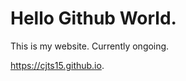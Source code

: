 <h1>Hello Github World.</h1>

This is my website. Currently ongoing.

<a href="https://cjts15.github.io" onclick=_blank>https://cjts15.github.io</a>.
